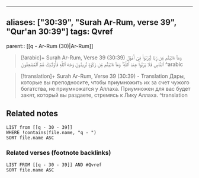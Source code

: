 
---
aliases: ["30:39", "Surah Ar-Rum, verse 39", "Qur'an 30:39"]
tags: Qvref
---

parent:: [[q - Ar-Rum (30)|Ar-Rum]]

> [!arabic]+ Surah Ar-Rum, Verse 39 (30:39)
> <span class="quran-arabic">وَمَآ ءَاتَيْتُم مِّن رِّبًا لِّيَرْبُوَا۟ فِىٓ أَمْوَٰلِ ٱلنَّاسِ فَلَا يَرْبُوا۟ عِندَ ٱللَّهِ ۖ وَمَآ ءَاتَيْتُم مِّن زَكَوٰةٍ تُرِيدُونَ وَجْهَ ٱللَّهِ فَأُو۟لَـٰٓئِكَ هُمُ ٱلْمُضْعِفُونَ</span>
^arabic

> [!translation]+ Surah Ar-Rum, Verse 39 (30:39) - Translation
> Дары, которые вы преподносите, чтобы приумножить их за счет чужого богатства, не приумножатся у Аллаха. Приумножен для вас будет закят, который вы раздаете, стремясь к Лику Аллаха.
^translation



## Related notes
```dataview
LIST from [[q - 30 - 39]]
WHERE !contains(file.name, "q - ")
SORT file.name ASC
```

### Related verses (footnote backlinks)
```dataview
LIST FROM [[q - 30 - 39]] AND #Qvref
SORT file.name ASC
```

